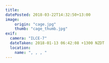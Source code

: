 ```yaml
---
title: 
datePosted: 2018-03-22T14:32:50+13:00
image: 
    origin: "cage.jpg"
    thumb: "cage_thumb.jpg"
exif:
  camera: "ILCE-7"
  dateTaken: 2018-01-13 06:42:08 +1300 NZDT
  location:
    name: ", , , "
---
```



	